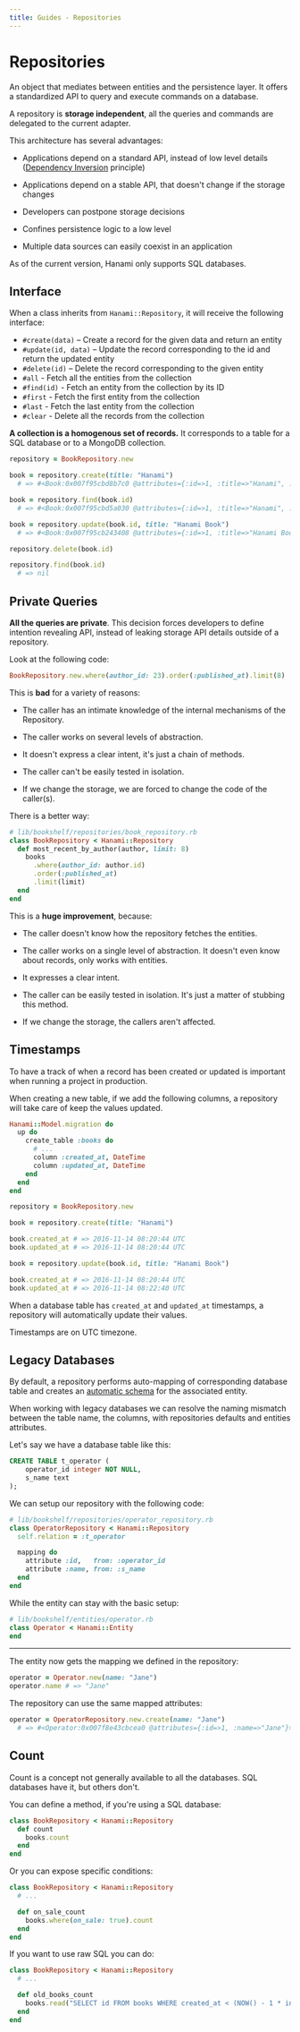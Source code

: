 ```yaml
---
title: Guides - Repositories
---
```


# Repositories

An object that mediates between entities and the persistence layer.
It offers a standardized API to query and execute commands on a database.

A repository is **storage independent**, all the queries and commands are
delegated to the current adapter.

This architecture has several advantages:

  * Applications depend on a standard API, instead of low level details
    ([Dependency Inversion](https://en.wikipedia.org/wiki/Dependency_inversion_principle) principle)

  * Applications depend on a stable API, that doesn't change if the
    storage changes

  * Developers can postpone storage decisions

  * Confines persistence logic to a low level

  * Multiple data sources can easily coexist in an application

<p class="warning">
  As of the current version, Hanami only supports SQL databases.
</p>

## Interface

When a class inherits from `Hanami::Repository`, it will receive the following interface:

  * `#create(data)` – Create a record for the given data and return an entity
  * `#update(id, data)` – Update the record corresponding to the id and return the updated entity
  * `#delete(id)` – Delete the record corresponding to the given entity
  * `#all` - Fetch all the entities from the collection
  * `#find(id)` - Fetch an entity from the collection by its ID
  * `#first` - Fetch the first entity from the collection
  * `#last`  - Fetch the last entity from the collection
  * `#clear` - Delete all the records from the collection

**A collection is a homogenous set of records.**
It corresponds to a table for a SQL database or to a MongoDB collection.

```ruby
repository = BookRepository.new

book = repository.create(title: "Hanami")
  # => #<Book:0x007f95cbd8b7c0 @attributes={:id=>1, :title=>"Hanami", :created_at=>2016-11-13 16:02:37 UTC, :updated_at=>2016-11-13 16:02:37 UTC}>

book = repository.find(book.id)
  # => #<Book:0x007f95cbd5a030 @attributes={:id=>1, :title=>"Hanami", :created_at=>2016-11-13 16:02:37 UTC, :updated_at=>2016-11-13 16:02:37 UTC}>

book = repository.update(book.id, title: "Hanami Book")
  # => #<Book:0x007f95cb243408 @attributes={:id=>1, :title=>"Hanami Book", :created_at=>2016-11-13 16:02:37 UTC, :updated_at=>2016-11-13 16:03:34 UTC}>

repository.delete(book.id)

repository.find(book.id)
  # => nil
```

## Private Queries

**All the queries are private**.
This decision forces developers to define intention revealing API, instead of leaking storage API details outside of a repository.

Look at the following code:

```ruby
BookRepository.new.where(author_id: 23).order(:published_at).limit(8)
```

This is **bad** for a variety of reasons:

  * The caller has an intimate knowledge of the internal mechanisms of the Repository.

  * The caller works on several levels of abstraction.

  * It doesn't express a clear intent, it's just a chain of methods.

  * The caller can't be easily tested in isolation.

  * If we change the storage, we are forced to change the code of the caller(s).

There is a better way:

```ruby
# lib/bookshelf/repositories/book_repository.rb
class BookRepository < Hanami::Repository
  def most_recent_by_author(author, limit: 8)
    books
      .where(author_id: author.id)
      .order(:published_at)
      .limit(limit)
  end
end
```

This is a **huge improvement**, because:

  * The caller doesn't know how the repository fetches the entities.

  * The caller works on a single level of abstraction. It doesn't even know about records, only works with entities.

  * It expresses a clear intent.

  * The caller can be easily tested in isolation. It's just a matter of stubbing this method.

  * If we change the storage, the callers aren't affected.

## Timestamps

To have a track of when a record has been created or updated is important when running a project in production.

When creating a new table, if we add the following columns, a repository will take care of keep the values updated.

```ruby
Hanami::Model.migration do
  up do
    create_table :books do
      # ...
      column :created_at, DateTime
      column :updated_at, DateTime
    end
  end
end
```

```ruby
repository = BookRepository.new

book = repository.create(title: "Hanami")

book.created_at # => 2016-11-14 08:20:44 UTC
book.updated_at # => 2016-11-14 08:20:44 UTC

book = repository.update(book.id, title: "Hanami Book")

book.created_at # => 2016-11-14 08:20:44 UTC
book.updated_at # => 2016-11-14 08:22:40 UTC
```

<p class="convention">
  When a database table has <code>created_at</code> and <code>updated_at</code> timestamps, a repository will automatically update their values.
</p>

<p class="notice">
  Timestamps are on UTC timezone.
</p>

## Legacy Databases

By default, a repository performs auto-mapping of corresponding database table and creates an [automatic schema](/guides/models/entities#automatic-schema) for the associated entity.

When working with legacy databases we can resolve the naming mismatch between the table name, the columns, with repositories defaults and entities attributes.

Let's say we have a database table like this:

```sql
CREATE TABLE t_operator (
    operator_id integer NOT NULL,
    s_name text
);
```

We can setup our repository with the following code:

```ruby
# lib/bookshelf/repositories/operator_repository.rb
class OperatorRepository < Hanami::Repository
  self.relation = :t_operator

  mapping do
    attribute :id,   from: :operator_id
    attribute :name, from: :s_name
  end
end
```

While the entity can stay with the basic setup:

```ruby
# lib/bookshelf/entities/operator.rb
class Operator < Hanami::Entity
end
```

---

The entity now gets the mapping we defined in the repository:

```ruby
operator = Operator.new(name: "Jane")
operator.name # => "Jane"
```

The repository can use the same mapped attributes:

```ruby
operator = OperatorRepository.new.create(name: "Jane")
  # => #<Operator:0x007f8e43cbcea0 @attributes={:id=>1, :name=>"Jane"}>
```

## Count

Count is a concept not generally available to all the databases. SQL databases have it, but others don't.

You can define a method, if you're using a SQL database:

```ruby
class BookRepository < Hanami::Repository
  def count
    books.count
  end
end
```

Or you can expose specific conditions:

```ruby
class BookRepository < Hanami::Repository
  # ...

  def on_sale_count
    books.where(on_sale: true).count
  end
end
```

If you want to use raw SQL you can do:

```ruby
class BookRepository < Hanami::Repository
  # ...

  def old_books_count
    books.read("SELECT id FROM books WHERE created_at < (NOW() - 1 * interval '1 year')").count
  end
end
```
